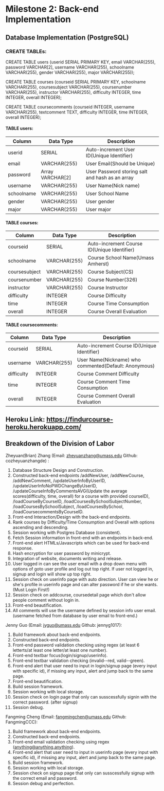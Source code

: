 # Milestone 2: Back-end Implementation
## Database Implementation (PostgreSQL)
### CREATE TABLEs:
CREATE TABLE users (userid SERIAL PRIMARY KEY, email VARCHAR(255), password VARCHAR[2], username VARCHAR(255), schoolname VARCHAR(255), gender VARCHAR(255), major VARCHAR(255));

CREATE TABLE courses (courseid SERIAL PRIMARY KEY, schoolname VARCHAR(255), coursesubject VARCHAR(255), coursenumber VARCHAR(255), instructor VARCHAR(255), difficulty INTEGER, time INTEGER, overall INTEGER);

CREATE TABLE coursecomments (courseid INTEGER, username VARCHAR(255), textcomment TEXT, difficulty INTEGER, time INTEGER, overall INTEGER);
#### TABLE users:
| Column | Data Type | Description |  
|--------------|-----------|--------------------------|  
| userid | SERIAL | Auto-increment User ID(Unique Identifier) |  
| email | VARCHAR(255) | User Email(Should be Unique) |
| password | Array VARCHAR[2] | User Password storing salt and hash as an array |
| username | VARCHAR(255) | User Name(Nick name) |
| schoolname | VARCHAR(255) | User School Name |
| gender | VARCHAR(255) | User gender |
| major | VARCHAR(255) | User major |

#### TABLE courses:
| Column | Data Type | Description |  
|--------------|-----------|--------------------------|  
| courseid | SERIAL | Auto-increment Course ID(Unique Identifier) |  
| schoolname | VARCHAR(255) | Course School Name(Umass Amherst) |
| coursesubject | VARCHAR(255) | Course Subject(CS) |
| coursenumber | VARCHAR(255) | Course Number(326) |
| instructor | VARCHAR(255) | Course Instructor |
| difficulty | INTEGER | Course Difficulty |
| time | INTEGER | Course Time Consumption |
| overall | INTEGER | Course Overall Evaluation |

#### TABLE coursecomments:
| Column | Data Type | Description |  
|--------------|-----------|--------------------------|  
| courseid | SERIAL | Auto-increment Course ID(Unique Identifier) |  
| username | VARCHAR(255) | User Name(Nickname) who commented(Default: Anonymous) |
| difficulty | INTEGER | Course Comment Difficulty |
| time | INTEGER | Course Comment Time Consumption |
| overall | INTEGER | Course Comment Overall Evaluation |

## Heroku Link: https://findurcourse-heroku.herokuapp.com/

## Breakdown of the Division of Labor

Zheyuan(Brian) Zhang (Email: zheyuanzhang@umass.edu Github: cozheyuanzhangde) :

 1. Database Structure Design and Construction.
 2. Constructed back-end endpoints /addNewUser, /addNewCourse, /addNewComment, /updateUserInfoByUserID, /updateUserInfoNoPWDChangeByUserID, /updateCourseInfoByCommentsAVG(Update the average scores(difficulty, time, overall) for a course with provided courseID), /loadCourseByCourseID, /loadCoursesBySchoolSubjectNumber, /loadCoursesBySchoolSubject, /loadCoursesBySchool, /loadCoursecommentsByCourseID.
 3. Front-end Interaction/Design with the back-end endpoints.
 4. Rank courses by Difficulty/Time Consumption and Overall with options ascending and descending.
 5. Session working with Postgres Database (consistent).
 6. Fetch Session information in front-end with an endpoints in back-end.
 7. Front-end alert HTMLs/Javascripts which can be used for back-end response.
 8. Hash encryption for user password by minicrypt.
 9. Integration of website, documents writing and release.
 10. User logged in can see the user email with a drop down menu with options of goto user profile and log out top right. If user not logged in, signup and login will show up top right.
 11. Session check on userinfo page with auto direction. User can view he or she's profile in userinfo page and can alter password if he or she wants. (Must Login First!)
 12. Session check on addcourse, coursedetail page which don't allow people comment without login in.
 13. Front-end beautification.
 14. All comments will use the username defined by session info user email. (username fetched from database by user email to front-end.)
 
Jenny Guo (Email: jyguo@umass.edu Github: jennyg1017):
 1. Build framework about back-end endpoints.
 2. Constructed back-end endpoints.
 3. Front-end password validation checking using regex (at least 6 letterts/at least one letter/at least one number).
 4. Front-end textbar focus(login/signup/userinfo).
 5. Front-end textbar validation checking (invalid--red, valid--green).
 6. Front-end alert that user need to input in login/signup page (every input with specific id), if missing any input, alert and jump back to the same page.
 7. Front-end beautification. 
 8. Build session framework.
 9. Session working with local storage.
 10. Session check on login page that only can susscessfully signin with the correct password. (after signup)
 11. Session debug.

Fangming Cheng (Email: fangmingchen@umass.edu Github: FangmingCCC):
 1. Build framework about back-end endpoints.
 2. Constructed back-end endpoints.
 3. Front-end email validation checking using regex (anything@anything.anything).
 4. Front-end alert that user need to input in userinfo page (every input with specific id), if missing any input, alert and jump back to the same page.
 5. Build session framework.
 6. Session working with local storage.
 7. Session check on signup page that only can susscessfully signup with the correct email and password.
 8. Session debug and perfection.
 
